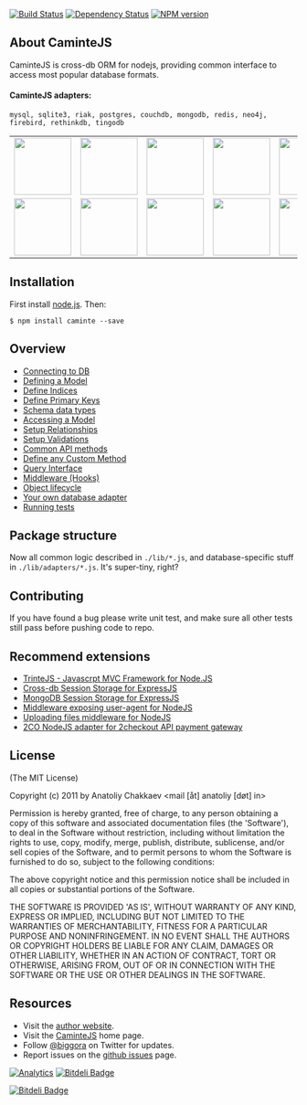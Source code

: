 [![Build Status](https://travis-ci.org/biggora/caminte.png?branch=master)](https://travis-ci.org/biggora/caminte)
[![Dependency Status](https://gemnasium.com/biggora/caminte.png)](https://gemnasium.com/biggora/caminte)
[![NPM version](https://badge.fury.io/js/caminte.png)](http://badge.fury.io/js/caminte)
## About CaminteJS

CaminteJS is cross-db ORM for nodejs, providing common interface to access
most popular database formats.

#### CaminteJS adapters:
    mysql, sqlite3, riak, postgres, couchdb, mongodb, redis, neo4j, firebird, rethinkdb, tingodb

<table>
    <tr>
      <td><img width="100" src="https://github.com/biggora/caminte/raw/master/media/memory.png"/></td>
      <td><img width="100" src="https://github.com/biggora/caminte/raw/master/media/mongodb.png"/></td>
      <td><img width="100" src="https://github.com/biggora/caminte/raw/master/media/mysql.png"/></td>
      <td><img width="100" src="https://github.com/biggora/caminte/raw/master/media/postgresql.png"/></td>
      <td><img width="100" src="https://github.com/biggora/caminte/raw/master/media/sqlite.png"/></td>
      <td><img width="100" src="https://github.com/biggora/caminte/raw/master/media/mariadb.png"/></td>
      <td><img width="100" src="https://github.com/biggora/caminte/raw/master/media/firebird.png"/></td>   
    </tr>
    <tr>
      <td><img width="100" src="https://github.com/biggora/caminte/raw/master/media/couchdb.png"/></td>
      <td><img width="100" src="https://github.com/biggora/caminte/raw/master/media/rethinkdb.png"/></td>
      <td><img width="100" src="https://github.com/biggora/caminte/raw/master/media/redis.png"/></td> 
      <td><img width="100" src="https://github.com/biggora/caminte/raw/master/media/tingodb.png"/></td>      
      <td><img width="100" src="https://github.com/biggora/caminte/raw/master/media/neo4j.png"/></td> 
      <td><img width="100" src="https://github.com/biggora/caminte/raw/master/media/arangodb.png"/></td>
      <td></td>
    </tr>
</table>

## Installation

First install [node.js](http://nodejs.org/). Then:

    $ npm install caminte --save

## Overview

* [Connecting to DB](https://github.com/biggora/caminte/wiki/Connecting-to-DB#connecting)
* [Defining a Model](https://github.com/biggora/caminte/wiki/Defining-a-Model#define-model)
* [Define Indices](https://github.com/biggora/caminte/wiki/Defining-a-Model#define-indices)
* [Define Primary Keys](https://github.com/biggora/caminte/wiki/Defining-a-Model#define-primary-keys)
* [Schema data types](https://github.com/biggora/caminte/wiki/Schema-data-types#types)
* [Accessing a Model](https://github.com/biggora/caminte/wiki/Defining-a-Model#accessing-a-model)
* [Setup Relationships](https://github.com/biggora/caminte/wiki/Setup-Relationships-&-Validations#setup-relationships)
* [Setup Validations](https://github.com/biggora/caminte/wiki/Setup-Relationships-&-Validations#setup-validations)
* [Common API methods](https://github.com/biggora/caminte/wiki/Common-API-methods#api)
* [Define any Custom Method](https://github.com/biggora/caminte/wiki/Common-API-methods#custom)
* [Query Interface](https://github.com/biggora/caminte/wiki/Query-Interface#queries)
* [Middleware (Hooks)](https://github.com/biggora/caminte/wiki/Middleware#middleware)
* [Object lifecycle](https://github.com/biggora/caminte/wiki/Object-lifecycle#lifecycle)
* [Your own database adapter](https://github.com/biggora/caminte/wiki/Your-own-database-adapter#adapter)
* [Running tests](https://github.com/biggora/caminte/wiki/unning-tests#running_tests)

## Package structure

Now all common logic described in `./lib/*.js`, and database-specific stuff in `./lib/adapters/*.js`. It's super-tiny, right?

## Contributing

If you have found a bug please write unit test, and make sure all other tests still pass before pushing code to repo.

## Recommend extensions

- [TrinteJS - Javascrpt MVC Framework for Node.JS](http://www.trintejs.com/)
- [Cross-db Session Storage for ExpressJS](https://github.com/biggora/express-mongodb)
- [MongoDB Session Storage for ExpressJS](https://github.com/biggora/connect-caminte)
- [Middleware exposing user-agent for NodeJS](https://github.com/biggora/express-useragent)
- [Uploading files middleware for NodeJS](https://github.com/biggora/express-uploader)
- [2CO NodeJS adapter for 2checkout API payment gateway](https://github.com/biggora/2co)

## License

(The MIT License)

Copyright (c) 2011 by Anatoliy Chakkaev <mail [åt] anatoliy [døt] in>

Permission is hereby granted, free of charge, to any person obtaining
a copy of this software and associated documentation files (the
'Software'), to deal in the Software without restriction, including
without limitation the rights to use, copy, modify, merge, publish,
distribute, sublicense, and/or sell copies of the Software, and to
permit persons to whom the Software is furnished to do so, subject to
the following conditions:

The above copyright notice and this permission notice shall be
included in all copies or substantial portions of the Software.

THE SOFTWARE IS PROVIDED 'AS IS', WITHOUT WARRANTY OF ANY KIND,
EXPRESS OR IMPLIED, INCLUDING BUT NOT LIMITED TO THE WARRANTIES OF
MERCHANTABILITY, FITNESS FOR A PARTICULAR PURPOSE AND NONINFRINGEMENT.
IN NO EVENT SHALL THE AUTHORS OR COPYRIGHT HOLDERS BE LIABLE FOR ANY
CLAIM, DAMAGES OR OTHER LIABILITY, WHETHER IN AN ACTION OF CONTRACT,
TORT OR OTHERWISE, ARISING FROM, OUT OF OR IN CONNECTION WITH THE
SOFTWARE OR THE USE OR OTHER DEALINGS IN THE SOFTWARE.


## Resources

- Visit the [author website](http://www.gordejev.lv).
- Visit the [CaminteJS](http://www.camintejs.com) home page.
- Follow [@biggora](https://twitter.com/#!/biggora) on Twitter for updates.
- Report issues on the [github issues](https://github.com/biggora/caminte/issues) page.

[![Analytics](https://ga-beacon.appspot.com/UA-22788134-5/caminte/readme)](https://github.com/igrigorik/ga-beacon) [![Bitdeli Badge](https://d2weczhvl823v0.cloudfront.net/biggora/caminte/trend.png)](https://bitdeli.com/free "Bitdeli Badge")


[![Bitdeli Badge](https://d2weczhvl823v0.cloudfront.net/biggora/caminte/trend.png)](https://bitdeli.com/free "Bitdeli Badge")

